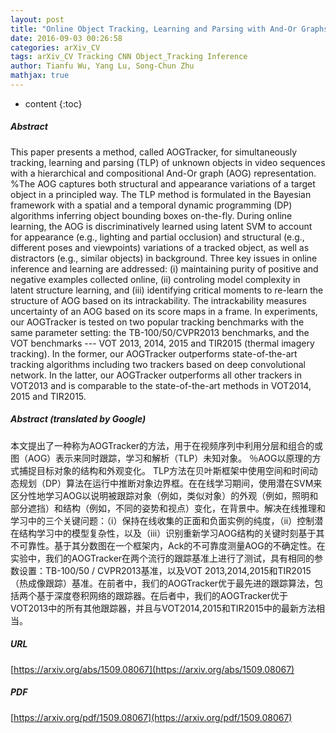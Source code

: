 ```yaml
---
layout: post
title: "Online Object Tracking, Learning and Parsing with And-Or Graphs"
date: 2016-09-03 00:26:58
categories: arXiv_CV
tags: arXiv_CV Tracking CNN Object_Tracking Inference
author: Tianfu Wu, Yang Lu, Song-Chun Zhu
mathjax: true
---
```


* content
{:toc}

##### Abstract
This paper presents a method, called AOGTracker, for simultaneously tracking, learning and parsing (TLP) of unknown objects in video sequences with a hierarchical and compositional And-Or graph (AOG) representation. %The AOG captures both structural and appearance variations of a target object in a principled way. The TLP method is formulated in the Bayesian framework with a spatial and a temporal dynamic programming (DP) algorithms inferring object bounding boxes on-the-fly. During online learning, the AOG is discriminatively learned using latent SVM to account for appearance (e.g., lighting and partial occlusion) and structural (e.g., different poses and viewpoints) variations of a tracked object, as well as distractors (e.g., similar objects) in background. Three key issues in online inference and learning are addressed: (i) maintaining purity of positive and negative examples collected online, (ii) controling model complexity in latent structure learning, and (iii) identifying critical moments to re-learn the structure of AOG based on its intrackability. The intrackability measures uncertainty of an AOG based on its score maps in a frame. In experiments, our AOGTracker is tested on two popular tracking benchmarks with the same parameter setting: the TB-100/50/CVPR2013 benchmarks, and the VOT benchmarks --- VOT 2013, 2014, 2015 and TIR2015 (thermal imagery tracking). In the former, our AOGTracker outperforms state-of-the-art tracking algorithms including two trackers based on deep convolutional network. In the latter, our AOGTracker outperforms all other trackers in VOT2013 and is comparable to the state-of-the-art methods in VOT2014, 2015 and TIR2015.

##### Abstract (translated by Google)
本文提出了一种称为AOGTracker的方法，用于在视频序列中利用分层和组合的或图（AOG）表示来同时跟踪，学习和解析（TLP）未知对象。 ％AOG以原理的方式捕捉目标对象的结构和外观变化。 TLP方法在贝叶斯框架中使用空间和时间动态规划（DP）算法在运行中推断对象边界框。在在线学习期间，使用潜在SVM来区分性地学习AOG以说明被跟踪对象（例如，类似对象）的外观（例如，照明和部分遮挡）和结构（例如，不同的姿势和视点）变化，在背景中。解决在线推理和学习中的三个关键问题：（i）保持在线收集的正面和负面实例的纯度，（ii）控制潜在结构学习中的模型复杂性，以及（iii）识别重新学习AOG结构的关键时刻基于其不可靠性。基于其分数图在一个框架内，Ack的不可靠度测量AOG的不确定性。在实验中，我们的AOGTracker在两个流行的跟踪基准上进行了测试，具有相同的参数设置：TB-100/50 / CVPR2013基准，以及VOT 2013,2014,2015和TIR2015（热成像跟踪）基准。在前者中，我们的AOGTracker优于最先进的跟踪算法，包括两个基于深度卷积网络的跟踪器。在后者中，我们的AOGTracker优于VOT2013中的所有其他跟踪器，并且与VOT2014,2015和TIR2015中的最新方法相当。

##### URL
[https://arxiv.org/abs/1509.08067](https://arxiv.org/abs/1509.08067)

##### PDF
[https://arxiv.org/pdf/1509.08067](https://arxiv.org/pdf/1509.08067)

